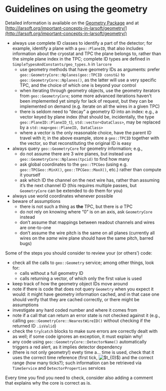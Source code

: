 Guidelines on using the geometry
======================================================================

Detailed information is available on the [Geometry Package](Geometry_Package) and at [http://larsoft.org/important-concepts-in-larsoft/geometry/](http://larsoft.org/important-concepts-in-larsoft/geometry/)

-   always use complete ID classes to identify a part of the detector; for example, identify a plane with a `geo::PlaneID`, that also includes information about the cryostat and TPC the plane belongs to, rather than the simple plane index in the TPC; complete ID types are defined in `SimpleTypesAndConstants/geo_types.h` in `larcore`
    -   use geometry methods that have geometry IDs as arguments: prefer `geo::GeometryCore::Nplanes(geo::TPCID const&)` to `geo::GeometryCore::Nplanes()`, as the latter will use a very specific TPC, and the choice of which one is beyond your control
    -   when iterating through geometry objects, use the geometry iterators from `geo::GeometryCore`; some more advanced iterations haven’t been implemented yet simply for lack of request, but they can be implemented on demand (e.g. iterate on all the wires in a given TPC)
    -   there is seldom need to “decay” a geometry ID into an index: e.g., a vector keyed by plane index (that should be, incidentally, the type `geo::PlaneID::PlaneID_t`), `std::vector<DataClass>`, may be replaced by a `std::map<geo::PlaneID, DataClass>`
    -   where a vector is the only reasonable choice, have the parent ID travel with it; in the above example, store a `geo::TPCID` together with the vector, so that reconstituting the original ID is easy
-   always query `geo::GeometryCore` for geometry information; e.g.,
    -   do not assume there are 3 wire planes, but instead use `geo::GeometryCore::Nplanes(tpcid)` to find how many
    -   ask global coordinates to the `geo::TPCGeo` (using e.g. `geo::TPCGeo::MinX()`, `geo::TPCGeo::MaxX()`, etc.) rather than compute it yourself
    -   ask which ID the channel on the next wire has, rather than assuming it’s the next channel ID (this requires multiple passes, but `GeometryCore` can be extended to do them for you)
-   always use world coordinates whenever possible
-   beware of assumptions
    -   there is not such a thing as **the** TPC, but there is *a* TPC
    -   do not rely on knowing where “0” is on an axis, ask `GeometryCore` instead
    -   don’t assume that mappings between readout channels and wires are one-to-one
    -   don’t assume the wire pitch is the same on all planes (currently all wires on the *same* wire plane should have the same pitch, barred bugs)

Some of the steps you should consider to review your (or others’) code:

-   check all the calls to `geo::Geometry` service; among other things, look for:
    -   calls without a full geometry ID
    -   calls returning a vector, of which only the first value is used
-   keep track of how the geometry object IDs move around
-   note if there is code that does not query `Geometry` when you expect it would: it might have geometry information cached, and in that case one should verify that they are cached correctly, or there might be assumptions
-   investigate any hard coded number and where it comes from
-   note if a call that can return an error state is not checked against it (e.g., calling `geo::GeometryCore::NearestWireID()` without checking if the returned ID `.isValid`)
-   check the `try`/`catch` blocks to make sure errors are correctly dealt with as well; if some code ignores an exception, it must explain why!
-   any code using `geo::GeometryCore::DetectorName()` automatically triggers a red alert, as it implies detector dependency
-   (there is not only geometry!) evety time a… time is used, check that it uses the correct time reference (first tick, ![\$t_{0}\$](/redmine/wiki_external_filter?index=0&macro=latex&name=b49f5a94294d2ae60de455ef8f1c2b1b08a60feb61339f5e6d6feb681c210360)) and the correct range (how many ticks?); such information can be retrieved via `TimeService` and `DetectorProperties` services

Every time you find you need to check, consider also adding a comment that explains why the core is correct as is.
